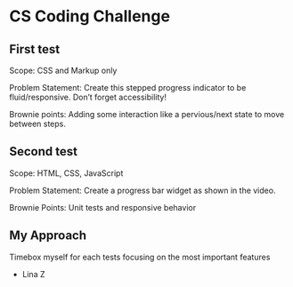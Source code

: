 # CS Coding Challenge

## First test

Scope: CSS and Markup only

Problem Statement: Create this stepped progress indicator to be fluid/responsive. Don’t forget accessibility!

Brownie points: Adding some interaction like a pervious/next state to move between steps.


## Second test

Scope: HTML, CSS, JavaScript

Problem Statement: Create a progress bar widget as shown in the video.

Brownie Points: Unit tests and responsive behavior

## My Approach  
Timebox myself for each tests focusing on the most important features 
- Lina Z